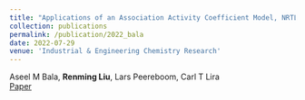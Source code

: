 ```yaml
---
title: "Applications of an Association Activity Coefficient Model, NRTL-PA, to Alcohol-Containing Mixtures"
collection: publications
permalink: /publication/2022_bala
date: 2022-07-29
venue: 'Industrial & Engineering Chemistry Research'
---
```

Aseel M Bala, **Renming Liu**, Lars Peereboom, Carl T Lira\
[Paper](https://pubs.acs.org/doi/full/10.1021/acs.iecr.2c01415)
